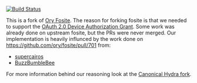 [![Build Status](https://github.com/canonical/fosite/actions/workflows/test.yml/badge.svg?branch=canonical)](https://github.com/canonical/fosite/actions/workflows/test.yml/badge.svg?branch=canonical)

This is a fork of [Ory Fosite](https://github.com/ory/fosite). The reason for
forking fosite is that we needed to support the
[OAuth 2.0 Device Authorization Grant](https://datatracker.ietf.org/doc/html/rfc8628).
Some work was already done on upstream fosite, but the PRs were never merged.
Our implementation is heavily influnced by the work done on
https://github.com/ory/fosite/pull/701 from:

- [supercairos](https://github.com/supercairos)
- [BuzzBumbleBee](https://github.com/BuzzBumbleBee)

For more information behind our reasoning look at the
[Canonical Hydra fork](https://github.com/canonical/hydra).
